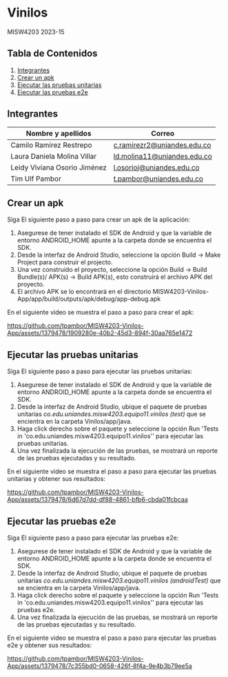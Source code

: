 # Vinilos
MISW4203 2023-15

## Tabla de Contenidos

1. [Integrantes](#integrantes)
2. [Crear un apk](#crear-un-apk)
3. [Ejecutar las pruebas unitarias](#ejecutar-las-pruebas-unitarias)
4. [Ejecutar las pruebas e2e](#ejecutar-las-pruebas-e2e)

## Integrantes
| Nombre y apellidos | Correo|
| --- | --- |
| Camilo Ramírez Restrepo​ | c.ramirezr2@uniandes.edu.co |
| Laura Daniela Molina Villar​ | ld.molina11@uniandes.edu.co |
| Leidy Viviana Osorio Jiménez​ | l.osorioj@uniandes.edu.co |
| Tim Ulf Pambor | t.pambor@uniandes.edu.co |

## Crear un apk

Siga El siguiente paso a paso para crear un apk de la aplicación:
1. Asegurese de tener instalado el SDK de Android y que la variable de entorno ANDROID_HOME apunte a la carpeta donde se encuentra el SDK.
2. Desde la interfaz de Android Studio, seleccione la opción Build -> Make Project para construir el projecto.
3. Una vez construido el proyecto, seleccione la opción Build -> Build Bundle(s)/ APK(s) -> Build APK(s), esto construirá el archivo APK del proyecto.
4. El archivo APK se lo encontrará en el directorio MISW4203-Vinilos-App/app/build/outputs/apk/debug/app-debug.apk

En el siguiente video se muestra el paso a paso para crear el apk:


https://github.com/tpambor/MISW4203-Vinilos-App/assets/1379478/1909280e-40b2-45d3-894f-30aa765e1472

## Ejecutar las pruebas unitarias


Siga El siguiente paso a paso para ejecutar las pruebas unitarias:
1. Asegurese de tener instalado el SDK de Android y que la variable de entorno ANDROID_HOME apunte a la carpeta donde se encuentra el SDK.
2. Desde la interfaz de Android Studio, ubique el paquete de pruebas unitarias *co.edu.uniandes.misw4203.equipo11.vinilos (test)* que se encientra en la carpeta Vinilos/app/java.
3. Haga click derecho sobre el paquete y seleccione la opción Run 'Tests in 'co.edu.uniandes.misw4203.equipo11.vinilos'' para ejecutar las pruebas unitarias.
4. Una vez finalizada la ejecución de las pruebas, se mostrará un reporte de las pruebas ejecutadas y su resultado.

En el siguiente video se muestra el paso a paso para ejecutar las pruebas unitarias y obtener sus resultados:

https://github.com/tpambor/MISW4203-Vinilos-App/assets/1379478/6d67d7dd-df88-4861-bfb6-cbda01fcbcaa

## Ejecutar las pruebas e2e


Siga El siguiente paso a paso para ejecutar las pruebas e2e:
1. Asegurese de tener instalado el SDK de Android y que la variable de entorno ANDROID_HOME apunte a la carpeta donde se encuentra el SDK.
2. Desde la interfaz de Android Studio, ubique el paquete de pruebas unitarias *co.edu.uniandes.misw4203.equipo11.vinilos (androidTest)* que se encientra en la carpeta Vinilos/app/java.
3. Haga click derecho sobre el paquete y seleccione la opción Run 'Tests in 'co.edu.uniandes.misw4203.equipo11.vinilos'' para ejecutar las pruebas e2e.
4. Una vez finalizada la ejecución de las pruebas, se mostrará un reporte de las pruebas ejecutadas y su resultado.

En el siguiente video se muestra el paso a paso para ejecutar las pruebas e2e y obtener sus resultados:

https://github.com/tpambor/MISW4203-Vinilos-App/assets/1379478/7c355bd0-0658-426f-8f4a-9e4b3b79ee5a
